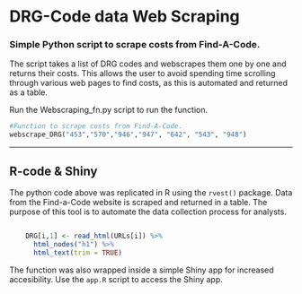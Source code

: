 DRG-Code data Web Scraping
======================

### Simple Python script to scrape costs from Find-A-Code.

The script takes a list of DRG codes and webscrapes them one by one and returns their costs. This allows the user to avoid spending time scrolling through various web pages to find costs, as this is automated and returned as a table.

Run the Webscraping_fn.py script to run the function. 

``` python
#Function to scrape costs from Find-A-Code.
webscrape_DRG("453","570","946","947", "642", "543", "948")

```
---

## R-code & Shiny

The python code above was replicated in R using the `rvest()` package. Data from the Find-a-Code website is scraped and returned in a table. The purpose of this tool is to automate the data collection process for analysts. 

``` r

    DRG[i,1] <- read_html(URLs[i]) %>% 
      html_nodes("h1") %>%
      html_text(trim = TRUE)

```

The function was also wrapped inside a simple Shiny app for increased accesibility. Use the `app.R` script to access the Shiny app.
